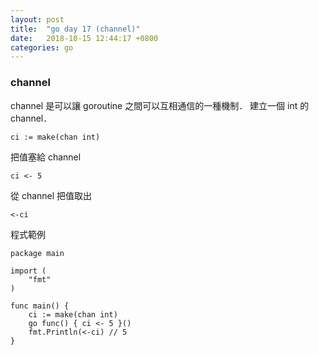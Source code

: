 ```yaml
---
layout: post
title:  "go day 17 (channel)"
date:   2018-10-15 12:44:17 +0800
categories: go
---
```



### channel
channel 是可以讓 goroutine 之間可以互相通信的一種機制．
建立一個 int 的 channel．

```
ci := make(chan int)
```

把值塞給 channel  

```
ci <- 5
```

從 channel 把值取出

```
<-ci
```
程式範例  

```
package main

import (
	"fmt"
)

func main() {
	ci := make(chan int)
	go func() { ci <- 5 }()
	fmt.Println(<-ci) // 5
}

```


